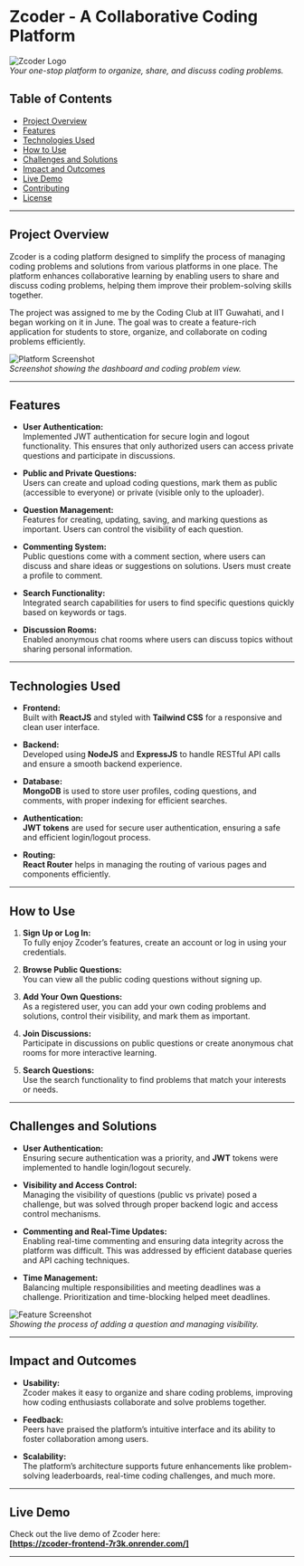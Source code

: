 # Zcoder - A Collaborative Coding Platform

![Zcoder Logo](https://drive.google.com/uc?export=view&id=13_Nk6UCb2kPLmVpiZvqj9w2wJBvgt_IG)  
*Your one-stop platform to organize, share, and discuss coding problems.*

## Table of Contents
- [Project Overview](#project-overview)
- [Features](#features)
- [Technologies Used](#technologies-used)
- [How to Use](#how-to-use)
- [Challenges and Solutions](#challenges-and-solutions)
- [Impact and Outcomes](#impact-and-outcomes)
- [Live Demo](#live-demo)
- [Contributing](#contributing)
- [License](#license)

---

## Project Overview

Zcoder is a coding platform designed to simplify the process of managing coding problems and solutions from various platforms in one place. The platform enhances collaborative learning by enabling users to share and discuss coding problems, helping them improve their problem-solving skills together.

The project was assigned to me by the Coding Club at IIT Guwahati, and I began working on it in June. The goal was to create a feature-rich application for students to store, organize, and collaborate on coding problems efficiently.

![Platform Screenshot](https://drive.google.com/uc?export=view&id=1CD3pfRoJvOdx3swc-iKAjhKdZJ6OwWeT)  
*Screenshot showing the dashboard and coding problem view.*

---

## Features

- **User Authentication:**  
  Implemented JWT authentication for secure login and logout functionality. This ensures that only authorized users can access private questions and participate in discussions.
  
- **Public and Private Questions:**  
  Users can create and upload coding questions, mark them as public (accessible to everyone) or private (visible only to the uploader).
  
- **Question Management:**  
  Features for creating, updating, saving, and marking questions as important. Users can control the visibility of each question.

- **Commenting System:**  
  Public questions come with a comment section, where users can discuss and share ideas or suggestions on solutions. Users must create a profile to comment.

- **Search Functionality:**  
  Integrated search capabilities for users to find specific questions quickly based on keywords or tags.

- **Discussion Rooms:**  
  Enabled anonymous chat rooms where users can discuss topics without sharing personal information.

---

## Technologies Used

- **Frontend:**  
  Built with **ReactJS** and styled with **Tailwind CSS** for a responsive and clean user interface.

- **Backend:**  
  Developed using **NodeJS** and **ExpressJS** to handle RESTful API calls and ensure a smooth backend experience.

- **Database:**  
  **MongoDB** is used to store user profiles, coding questions, and comments, with proper indexing for efficient searches.

- **Authentication:**  
  **JWT tokens** are used for secure user authentication, ensuring a safe and efficient login/logout process.

- **Routing:**  
  **React Router** helps in managing the routing of various pages and components efficiently.

---

## How to Use

1. **Sign Up or Log In:**  
   To fully enjoy Zcoder’s features, create an account or log in using your credentials.
   
2. **Browse Public Questions:**  
   You can view all the public coding questions without signing up.

3. **Add Your Own Questions:**  
   As a registered user, you can add your own coding problems and solutions, control their visibility, and mark them as important.

4. **Join Discussions:**  
   Participate in discussions on public questions or create anonymous chat rooms for more interactive learning.

5. **Search Questions:**  
   Use the search functionality to find problems that match your interests or needs.

---

## Challenges and Solutions

- **User Authentication:**  
  Ensuring secure authentication was a priority, and **JWT** tokens were implemented to handle login/logout securely.

- **Visibility and Access Control:**  
  Managing the visibility of questions (public vs private) posed a challenge, but was solved through proper backend logic and access control mechanisms.

- **Commenting and Real-Time Updates:**  
  Enabling real-time commenting and ensuring data integrity across the platform was difficult. This was addressed by efficient database queries and API caching techniques.

- **Time Management:**  
  Balancing multiple responsibilities and meeting deadlines was a challenge. Prioritization and time-blocking helped meet deadlines.

![Feature Screenshot](https://drive.google.com/uc?export=view&id=1jAKb7rgm3i7bhFVQ4q9Q3dNUsPlRDHHR)  
*Showing the process of adding a question and managing visibility.*

---

## Impact and Outcomes

- **Usability:**  
  Zcoder makes it easy to organize and share coding problems, improving how coding enthusiasts collaborate and solve problems together.

- **Feedback:**  
  Peers have praised the platform’s intuitive interface and its ability to foster collaboration among users.

- **Scalability:**  
  The platform’s architecture supports future enhancements like problem-solving leaderboards, real-time coding challenges, and much more.

---

## Live Demo

Check out the live demo of Zcoder here:  
**[https://zcoder-frontend-7r3k.onrender.com/]**

---

